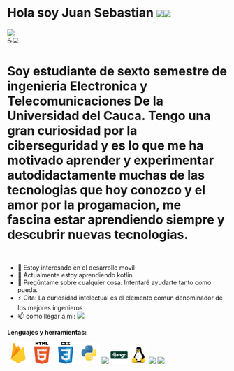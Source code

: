 # Hola soy Juan Sebastian <img src="https://raw.githubusercontent.com/iampavangandhi/iampavangandhi/master/gifs/Hi.gif" width="30px"><img src="https://github.com/TheDudeThatCode/TheDudeThatCode/blob/master/Assets/Earth.gif" width="24px">

<div>
<img align="center" src="https://github.com/Shiv-sharma-111/Shiv-sharma-111/blob/master/Assets/Developer.gif"/>
</div>
☕💻
<div><h1>
Soy estudiante de sexto semestre de ingenieria Electronica y Telecomunicaciones De la Universidad del Cauca. Tengo una gran curiosidad por la ciberseguridad y es 
lo que me ha motivado aprender y experimentar autodidactamente muchas de las tecnologias que hoy conozco y el amor por la progamacion, me fascina estar aprendiendo siempre y
descubrir nuevas tecnologias.
</h1></div><br>

- 👀 Estoy interesado en el desarrollo movil
- 🌱 Actualmente estoy aprendiendo kotlin
- 💞️ Pregúntame sobre cualquier cosa. Intentaré ayudarte tanto como pueda. 
- ⚡ Cita: La curiosidad intelectual es el elemento comun denominador de los mejores ingenieros
- 📫 como llegar a mi: <a title="telegram" href="https://t.me/Account07"><img height="18" src="https://www.vectorlogo.zone/logos/telegram/telegram-icon.svg"></a>


**Lenguajes y herramientas:**

<code><img height="50" src="https://raw.githubusercontent.com/github/explore/80688e429a7d4ef2fca1e82350fe8e3517d3494d/topics/firebase/firebase.png"></code>
<code><img height="50" src="https://raw.githubusercontent.com/github/explore/80688e429a7d4ef2fca1e82350fe8e3517d3494d/topics/html/html.png"></code>
<code><img height="50" src="https://raw.githubusercontent.com/github/explore/80688e429a7d4ef2fca1e82350fe8e3517d3494d/topics/css/css.png"></code>
<code><img height="50" src="https://raw.githubusercontent.com/github/explore/80688e429a7d4ef2fca1e82350fe8e3517d3494d/topics/python/python.png"></code>
<code><img height="40" src="https://www.vectorlogo.zone/logos/kotlinlang/kotlinlang-icon.svg"></code>
<code><img height="40" src="https://raw.githubusercontent.com/devicons/devicon/master/icons/django/django-original.svg"></code>
<code><img height="40" src="https://raw.githubusercontent.com/devicons/devicon/master/icons/linux/linux-original.svg"></code>
<code><img height="40" src="https://www.vectorlogo.zone/logos/visualstudio_code/visualstudio_code-icon.svg"></code>
<code><img height="40" src="https://seeklogo.com/images/P/pycharm-logo-51B1427388-seeklogo.com.png"></code>


<!---
JuanSebastian07/JuanSebastian07 is a ✨ special ✨ repository because its `README.md` (this file) appears on your GitHub profile.
You can click the Preview link to take a look at your changes.
--->
